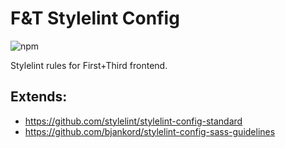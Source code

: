 # F&T Stylelint Config

![npm](https://img.shields.io/npm/v/stylelint-config-firstandthird.svg)

Stylelint rules for First+Third frontend.

## Extends:

- https://github.com/stylelint/stylelint-config-standard
- https://github.com/bjankord/stylelint-config-sass-guidelines
